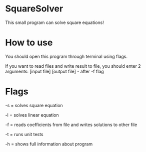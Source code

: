 # SquareSolver
This small program can solve square equations!

# How to use

You should open this program through terminal using flags.

If you want to read files and write result to file, you should
enter 2 arguments: [input file] [output file] - after -f flag

# Flags

-s = solves square equation

-l = solves linear equation

-f = reads coefficients from file and
writes solutions to other file

-t = runs unit tests

-h = shows full information about program

